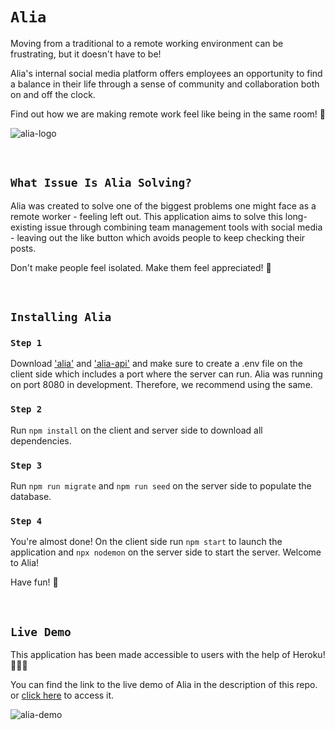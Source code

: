 # `Alia`

Moving from a traditional to a remote working environment can be frustrating, but it doesn't have to be! 

Alia's internal social media platform offers employees an opportunity to find a balance in their life through a sense of community and collaboration both on and off the clock. 

Find out how we are making remote work feel like being in the same room! 👊

![alia-logo](https://user-images.githubusercontent.com/107037151/203974633-bf0ea30f-f5de-424c-8e98-3c11fd1bf52c.jpg)


<br />


## `What Issue Is Alia Solving?`
Alia was created to solve one of the biggest problems one might face as a remote worker - feeling left out. This application aims to solve this long-existing issue through combining team management tools with social media - leaving out the like button which avoids people to keep checking their posts.

Don't make people feel isolated. Make them feel appreciated! 🌻

<br />


## `Installing Alia`

### `Step 1`

Download ['alia'](https://github.com/timohuennebeck/alia) and ['alia-api'](https://github.com/timohuennebeck/alia-api) and make sure to create a .env file on the client side which includes a port where the server can run. Alia was running on port 8080 in development. Therefore, we recommend using the same.

### `Step 2`

Run `npm install` on the client and server side to download all dependencies.


### `Step 3`

Run `npm run migrate` and `npm run seed` on the server side to populate the database.


### `Step 4`

You're almost done! On the client side run `npm start` to launch the application and `npx nodemon` on the server side to start the server. Welcome to Alia!

Have fun! 🌻


<br />


## `Live Demo`

This application has been made accessible to users with the help of Heroku! 👨🏻‍💻

You can find the link to the live demo of Alia in the description of this repo. or [click here](http://alia-internal-social-media.herokuapp.com) to access it.

![alia-demo](https://user-images.githubusercontent.com/107037151/203959132-9f6a39b5-002a-4c79-9516-898c4e8ae2dc.gif)

